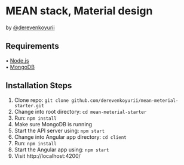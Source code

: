 # MEAN stack, Material design
by [@derevenkoyurii](https://github.com/derevenkoyurii)

## Requirements

• [Node.js](http://nodejs.org/)  
• [MongoDB](https://www.mongodb.org/)

## Installation Steps

1. Clone repo: `git clone github.com/derevenkoyurii/mean-meterial-starter.git`
2. Change into root directory: `cd mean-meterial-starter`
3. Run: `npm install`
4. Make sure MongoDB is running
5. Start the API server using: `npm start`
6. Change into Angular app directory: `cd client`
7. Run: `npm install`
8. Start the Angular app using: `npm start`
9. Visit http://localhost:4200/ 


